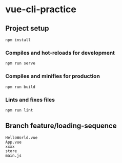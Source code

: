 # vue-cli-practice

## Project setup
```
npm install
```

### Compiles and hot-reloads for development
```
npm run serve
```

### Compiles and minifies for production
```
npm run build
```

### Lints and fixes files
```
npm run lint
```


## Branch feature/loading-sequence

```
HelloWorld.vue
App.vue
xxxx
store
main.js
```
